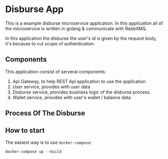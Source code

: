 # Disburse App

This is a example disburse microservice application. In this application all of the microservice is written in golang & communicate with RabbitMQ.

In this application the disburse the user's id is given by the request body, it's because to cut scope of authentication.

## Components

This application consist of serveral components:

1. Api Gateway, to help REST Api application to use the application
2. User service, provides with user data
3. Disburse service, provides business logic of the disburse process.
4. Wallet service, provides with user's wallet / balance data

## Process Of The Disburse

## How to start

The easiest way is to use `docker-compose`:

```
docker-compose up --build
```
